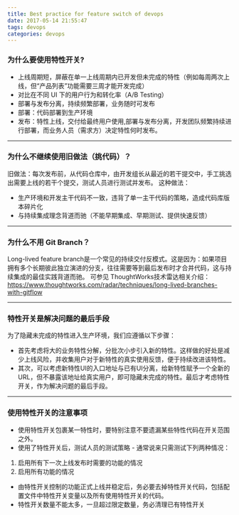 ```yaml
---
title: Best practice for feature switch of devops  
date: 2017-05-14 21:55:47
tags: devops
categories: devops
---
```



### 为什么要使用特性开关?

- 上线周期短，屏蔽在单一上线周期内已开发但未完成的特性（例如每周两次上线，但“产品列表”功能需要三周才能开发完成）
- 对比在不同 UI 下的用户行为和转化率（A/B Testing）
- 部署与发布分离，持续频繁部署，业务随时可发布
- 部署：代码部署到生产环境
- 发布：特性上线，交付给最终用户使用,部署与发布分离，开发团队频繁持续进行部署，而业务人员（需求方）决定特性何时发布。

----

<!-- more -->

### 为什么不继续使用旧做法（挑代码）？

旧做法：每次发布前，从代码仓库中，由开发组长从最近的若干提交中，手工挑选出需要上线的若干个提交，测试人员进行测试并发布。
这种做法：

- 生产环境和开发主干代码不一致，违背了单一主干代码的策略，造成代码库版本碎片化
- 与持续集成理念背道而驰（不能早期集成、早期测试、提供快速反馈）

---

### 为什么不用 Git Branch？

Long-lived feature branch是一个常见的持续交付反模式。这是因为：如果项目拥有多个长期彼此独立演进的分支，往往需要等到最后发布时才合并代码，这与持续集成的最佳实践背道而驰。
可参见 ThoughtWorks技术雷达相关介绍：https://www.thoughtworks.com/radar/techniques/long-lived-branches-with-gitflow

----

### 特性开关是解决问题的最后手段

为了隐藏未完成的特性进入生产环境，我们应遵循以下步骤：

- 首先考虑将大的业务特性分解，分批次小步引入新的特性。这样做的好处是减少上线风险，并收集用户对于新特性的真实使用反馈，便于持续改进该特性。
- 其次，可以考虑新特性UI的入口地址与已有UI分离，给新特性赋予一个全新的URL，但不暴露该地址给真实用户，即可隐藏未完成的特性。最后才考虑特性开关，作为解决问题的最后手段。


---

### 使用特性开关的注意事项

- 使用特性开关包裹某一特性时，要特别注意不要遗漏某些特性代码在开关范围之外。
- 使用了特性开关后，测试人员的测试策略 - 通常说来只需测试下列两种情况：
1. 启用所有下一次上线发布时需要的功能的情况
2. 启用所有功能的情况
- 由特性开关控制的功能正式上线并稳定后，务必要去掉特性开关代码，包括配置文件中特性开关变量以及所有使用特性开关的代码。
- 特性开关数量不能太多，一旦超过限定数量，务必清理已有特性开关
